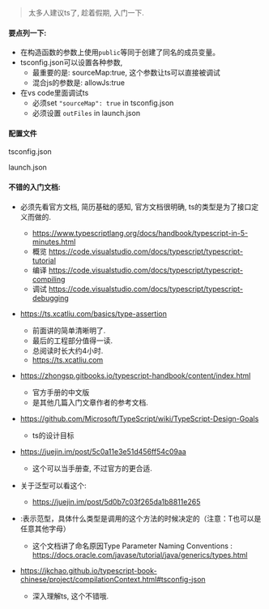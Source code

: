 > 太多人建议ts了, 趁着假期, 入门一下.

#### 要点列一下:

- 在构造函数的参数上使用`public`等同于创建了同名的成员变量。
- tsconfig.json可以设置各种参数, 
  - 最重要的是: sourceMap:true, 这个参数让ts可以直接被调试
  - 混合js的参数是: allowJs:true
- 在vs code里面调试ts
  - 必须set `"sourceMap": true` in tsconfig.json 
  - 必须设置 `outFiles` in  launch.json

#### 配置文件

tsconfig.json

launch.json

#### 不错的入门文档:

- 必须先看官方文档, 简历基础的感知, 官方文档很明确, ts的类型是为了接口定义而做的.

  - https://www.typescriptlang.org/docs/handbook/typescript-in-5-minutes.html
  - 概览  https://code.visualstudio.com/docs/typescript/typescript-tutorial
  - 编译  https://code.visualstudio.com/docs/typescript/typescript-compiling
  - 调试  https://code.visualstudio.com/docs/typescript/typescript-debugging
- https://ts.xcatliu.com/basics/type-assertion

  - 前面讲的简单清晰明了.
  - 最后的工程部分值得一读.
  - 总阅读时长大约4小时.
  - https://ts.xcatliu.com
- https://zhongsp.gitbooks.io/typescript-handbook/content/index.html

  - 官方手册的中文版
  - 是其他几篇入门文章作者的参考文档.
- https://github.com/Microsoft/TypeScript/wiki/TypeScript-Design-Goals

  - ts的设计目标
- https://juejin.im/post/5c0a11e3e51d456ff54c09aa

  - 这个可以当手册查, 不过官方的更合适. 
- 关于泛型可以看这个: 

  - https://juejin.im/post/5d0b7c03f265da1b8811e265
- <T>:表示范型，具体什么类型是调用的这个方法的时候决定的（注意：T也可以是任意其他字母） 
  -  这个文档讲了命名原因Type Parameter Naming Conventions  : https://docs.oracle.com/javase/tutorial/java/generics/types.html
- https://jkchao.github.io/typescript-book-chinese/project/compilationContext.html#tsconfig-json
  -  深入理解ts, 这个不错哦.

